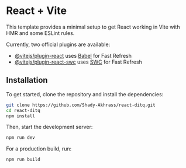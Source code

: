 # React + Vite

This template provides a minimal setup to get React working in Vite with HMR and some ESLint rules.

Currently, two official plugins are available:

- [@vitejs/plugin-react](https://github.com/vitejs/vite-plugin-react/blob/main/packages/plugin-react/README.md) uses [Babel](https://babeljs.io/) for Fast Refresh
- [@vitejs/plugin-react-swc](https://github.com/vitejs/vite-plugin-react-swc) uses [SWC](https://swc.rs/) for Fast Refresh

## Installation

To get started, clone the repository and install the dependencies:

```bash
git clone https://github.com/Shady-Akhrass/react-ditq.git
cd react-ditq
npm install
```

Then, start the development server:

```bash
npm run dev
```

For a production build, run:

```bash
npm run build
```

